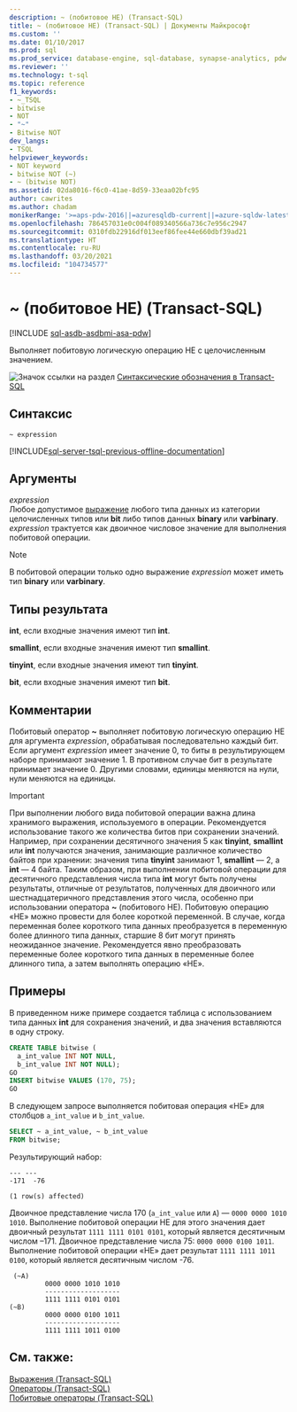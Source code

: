 ```yaml
---
description: ~ (побитовое НЕ) (Transact-SQL)
title: ~ (побитовое НЕ) (Transact-SQL) | Документы Майкрософт
ms.custom: ''
ms.date: 01/10/2017
ms.prod: sql
ms.prod_service: database-engine, sql-database, synapse-analytics, pdw
ms.reviewer: ''
ms.technology: t-sql
ms.topic: reference
f1_keywords:
- ~_TSQL
- bitwise
- NOT
- "~"
- Bitwise NOT
dev_langs:
- TSQL
helpviewer_keywords:
- NOT keyword
- bitwise NOT (~)
- ~ (bitwise NOT)
ms.assetid: 02da8016-f6c0-41ae-8d59-33eaa02bfc95
author: cawrites
ms.author: chadam
monikerRange: '>=aps-pdw-2016||=azuresqldb-current||=azure-sqldw-latest||>=sql-server-2016||>=sql-server-linux-2017||=azuresqldb-mi-current'
ms.openlocfilehash: 786457031e0c004f089340566a736c7e956c2947
ms.sourcegitcommit: 0310fdb22916df013eef86fee44e660dbf39ad21
ms.translationtype: HT
ms.contentlocale: ru-RU
ms.lasthandoff: 03/20/2021
ms.locfileid: "104734577"
---
```

# <a name="-bitwise-not-transact-sql"></a>~ (побитовое НЕ) (Transact-SQL)
[!INCLUDE [sql-asdb-asdbmi-asa-pdw](../../includes/applies-to-version/sql-asdb-asdbmi-asa-pdw.md)]

  Выполняет побитовую логическую операцию НЕ с целочисленным значением.  
  
 ![Значок ссылки на раздел](../../database-engine/configure-windows/media/topic-link.gif "Значок ссылки на раздел") [Синтаксические обозначения в Transact-SQL](../../t-sql/language-elements/transact-sql-syntax-conventions-transact-sql.md)  
  
## <a name="syntax"></a>Синтаксис  
  
```syntaxsql  
~ expression  
```  
  
[!INCLUDE[sql-server-tsql-previous-offline-documentation](../../includes/sql-server-tsql-previous-offline-documentation.md)]

## <a name="arguments"></a>Аргументы
 *expression*  
 Любое допустимое [выражение](../../t-sql/language-elements/expressions-transact-sql.md) любого типа данных из категории целочисленных типов или **bit** либо типов данных **binary** или **varbinary**. *expression* трактуется как двоичное числовое значение для выполнения побитовой операции.  
  
> [!NOTE]  
>  В побитовой операции только одно выражение *expression* может иметь тип **binary** или **varbinary**.  
  
## <a name="result-types"></a>Типы результата  
 **int**, если входные значения имеют тип **int**.  
  
 **smallint**, если входные значения имеют тип **smallint**.  
  
 **tinyint**, если входные значения имеют тип **tinyint**.  
  
 **bit**, если входные значения имеют тип **bit**.  
  
## <a name="remarks"></a>Комментарии  
 Побитовый оператор **~** выполняет побитовую логическую операцию НЕ для аргумента *expression*, обрабатывая последовательно каждый бит. Если аргумент *expression* имеет значение 0, то биты в результирующем наборе принимают значение 1. В противном случае бит в результате принимает значение 0. Другими словами, единицы меняются на нули, нули меняются на единицы.  
  
> [!IMPORTANT]  
>  При выполнении любого вида побитовой операции важна длина хранимого выражения, используемого в операции. Рекомендуется использование такого же количества битов при сохранении значений. Например, при сохранении десятичного значения 5 как **tinyint**, **smallint** или **int** получаются значения, занимающие различное количество байтов при хранении: значения типа **tinyint** занимают 1, **smallint** — 2, а **int** — 4 байта. Таким образом, при выполнении побитовой операции для десятичного представления числа типа **int** могут быть получены результаты, отличные от результатов, полученных для двоичного или шестнадцатеричного представления этого числа, особенно при использовании оператора **~** (побитового НЕ). Побитовую операцию «НЕ» можно провести для более короткой переменной. В случае, когда переменная более короткого типа данных преобразуется в переменную более длинного типа данных, старшие 8 бит могут принять неожиданное значение. Рекомендуется явно преобразовать переменные более короткого типа данных в переменные более длинного типа, а затем выполнять операцию «НЕ».  
  
## <a name="examples"></a>Примеры  
 В приведенном ниже примере создается таблица с использованием типа данных **int** для сохранения значений, и два значения вставляются в одну строку.  
  
```sql  
CREATE TABLE bitwise (  
  a_int_value INT NOT NULL,  
  b_int_value INT NOT NULL); 
GO  
INSERT bitwise VALUES (170, 75);  
GO  
```  
  
 В следующем запросе выполняется побитовая операция «НЕ» для столбцов `a_int_value` и `b_int_value`.  
  
```sql  
SELECT ~ a_int_value, ~ b_int_value  
FROM bitwise;  
```  
  
 Результирующий набор:  
  
```  
--- ---   
-171  -76   
  
(1 row(s) affected)  
```  
  
 Двоичное представление числа 170 (`a_int_value` или `A`) — `0000 0000 1010 1010`. Выполнение побитовой операции НЕ для этого значения дает двоичный результат `1111 1111 0101 0101`, который является десятичным числом –171. Двоичное представление числа 75: `0000 0000 0100 1011`. Выполнение побитовой операции «НЕ» дает результат `1111 1111 1011 0100`, который является десятичным числом -76.  
  
```  
 (~A)     
         0000 0000 1010 1010  
         -------------------  
         1111 1111 0101 0101  
(~B)     
         0000 0000 0100 1011  
         -------------------  
         1111 1111 1011 0100  
```  
  
 
## <a name="see-also"></a>См. также:  
 [Выражения (Transact-SQL)](../../t-sql/language-elements/expressions-transact-sql.md)   
 [Операторы (Transact-SQL)](../../t-sql/language-elements/operators-transact-sql.md)   
 [Побитовые операторы (Transact-SQL)](../../t-sql/language-elements/bitwise-operators-transact-sql.md)  
  
  


